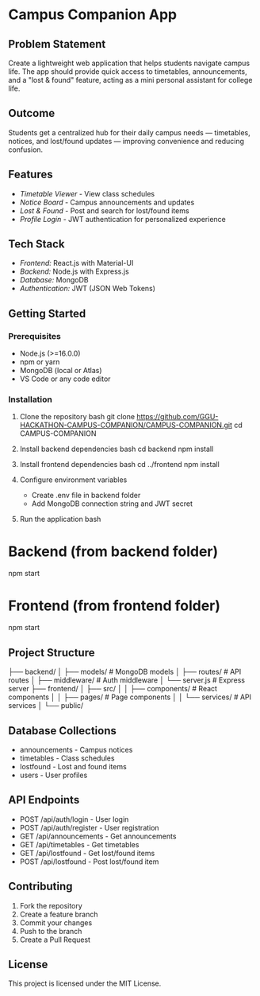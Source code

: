 # Campus Companion App

## Problem Statement

Create a lightweight web application that helps students navigate campus life. The app should provide quick access to timetables, announcements, and a "lost & found" feature, acting as a mini personal assistant for college life.

## Outcome

Students get a centralized hub for their daily campus needs — timetables, notices, and lost/found updates — improving convenience and reducing confusion.

## Features

- *Timetable Viewer* - View class schedules
- *Notice Board* - Campus announcements and updates
- *Lost & Found* - Post and search for lost/found items
- *Profile Login* - JWT authentication for personalized experience

## Tech Stack

- *Frontend:* React.js with Material-UI
- *Backend:* Node.js with Express.js
- *Database:* MongoDB
- *Authentication:* JWT (JSON Web Tokens)

## Getting Started

### Prerequisites

- Node.js (>=16.0.0)
- npm or yarn
- MongoDB (local or Atlas)
- VS Code or any code editor

### Installation

1. Clone the repository
bash
git clone https://github.com/GGU-HACKATHON-CAMPUS-COMPANION/CAMPUS-COMPANION.git
cd CAMPUS-COMPANION


2. Install backend dependencies
bash
cd backend
npm install


3. Install frontend dependencies
bash
cd ../frontend
npm install


4. Configure environment variables
   - Create .env file in backend folder
   - Add MongoDB connection string and JWT secret

5. Run the application
bash
# Backend (from backend folder)
npm start

# Frontend (from frontend folder)
npm start


## Project Structure


├── backend/
│   ├── models/      # MongoDB models
│   ├── routes/      # API routes
│   ├── middleware/  # Auth middleware
│   └── server.js    # Express server
├── frontend/
│   ├── src/
│   │   ├── components/  # React components
│   │   ├── pages/       # Page components
│   │   └── services/    # API services
│   └── public/


## Database Collections

- announcements - Campus notices
- timetables - Class schedules
- lostfound - Lost and found items
- users - User profiles

## API Endpoints

- POST /api/auth/login - User login
- POST /api/auth/register - User registration
- GET /api/announcements - Get announcements
- GET /api/timetables - Get timetables
- GET /api/lostfound - Get lost/found items
- POST /api/lostfound - Post lost/found item

## Contributing

1. Fork the repository
2. Create a feature branch
3. Commit your changes
4. Push to the branch
5. Create a Pull Request

## License

This project is licensed under the MIT License.
